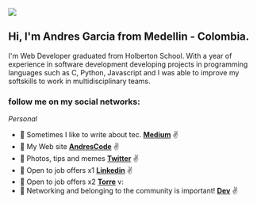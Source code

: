 ![](https://blog.zoho.com/wp-content/uploads/2019/08/new-Converted.gif)


## Hi, I'm Andres Garcia from Medellin - Colombia.
I'm Web Developer graduated from Holberton School. With a year of experience in software development developing projects in programming languages ​​such as C, Python, Javascript and I was able to improve my softskills to work in multidisciplinary teams.

### follow me on my social networks:

_Personal_
* :floppy_disk: Sometimes I like to write about tec. **[Medium](https://medium.com/@felipe.garcia0191)** :v:
* :floppy_disk: My Web site **[AndresCode](https://andrescode.vercel.app/)** :v:
* :floppy_disk: Photos, tips and memes **[Twitter](https://twitter.com/andres0191)** :v:
* :floppy_disk: Open to job offers x1 **[Linkedin](https://www.linkedin.com/in/anfegar/)** :v:
* :floppy_disk: Open to job offers x2 **[Torre](https://bio.torre.co/en/andresfelipegarciarendon)** v:
* :floppy_disk: Networking and belonging to the community is important! **[Dev](https://dev.to/andres0191)** :v:
